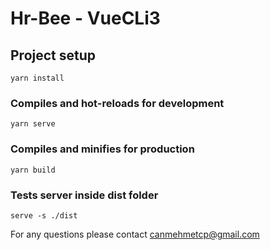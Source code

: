 # Hr-Bee - VueCLi3 

## Project setup
```
yarn install
```

### Compiles and hot-reloads for development
```
yarn serve
``` 

### Compiles and minifies for production
```
yarn build
```

### Tests server inside dist folder
```
serve -s ./dist
```

For any questions please contact canmehmetcp@gmail.com
